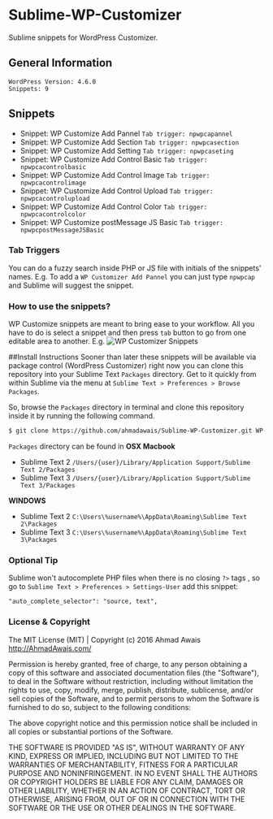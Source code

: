 # Sublime-WP-Customizer
Sublime snippets for WordPress Customizer. 

## General Information
```
WordPress Version: 4.6.0
Snippets: 9
```

## Snippets
- Snippet: WP Customize Add Pannel `Tab trigger: npwpcapannel`
- Snippet: WP Customize Add Section `Tab trigger: npwpcasection`
- Snippet: WP Customize Add Setting `Tab trigger: npwpcaseting`
- Snippet: WP Customize Add Control Basic `Tab trigger: npwpcacontrolbasic`
- Snippet: WP Customize Add Control Image `Tab trigger: npwpcacontrolimage`
- Snippet: WP Customize Add Control Upload `Tab trigger: npwpcacontrolupload`
- Snippet: WP Customize Add Control Color `Tab trigger: npwpcacontrolcolor`
- Snippet: WP Customize postMessage JS Basic `Tab trigger: npwpcpostMessageJSBasic`

### Tab Triggers
You can do a fuzzy search inside PHP or JS file with initials of the snippets' names. E.g. To add a `WP Customizer Add Pannel` you can just type `npwpcap` and Sublime will suggest the snippet.

### How to use the snippets?
WP Customize snippets are meant to bring ease to your workflow. All you have to do is select a snippet and then press `tab` button to go from one editable area to another. E.g.
![WP Customizer Snippets](https://i.imgur.com/nmNhiiF.gif)

##Install Instructions
Sooner than later these snippets will be available via package control (WordPress Customizer) right now you can clone this repository into your Sublime Text `Packages` directory. Get to it quickly from within Sublime via the menu at `Sublime Text > Preferences > Browse Packages`.

So, browse the `Packages` directory in terminal and clone this repository inside it by running the following command.

```bash
$ git clone https://github.com/ahmadawais/Sublime-WP-Customizer.git WP-Customizer
```

`Packages` directory can be found in 
**OSX Macbook**
- Sublime Text 2 `/Users/{user}/Library/Application Support/Sublime Text 2/Packages`
- Sublime Text 3 `/Users/{user}/Library/Application Support/Sublime Text 3/Packages`

**WINDOWS**
- Sublime Text 2 `C:\Users\%username%\AppData\Roaming\Sublime Text 2\Packages`
- Sublime Text 3 `C:\Users\%username%\AppData\Roaming\Sublime Text 3\Packages`


### Optional Tip

Sublime won't autocomplete PHP files when there is no closing `?>` tags , so go to `Sublime Text > Preferences > Settings-User` add this snippet:

```
"auto_complete_selector": "source, text",
```


### License & Copyright
The MIT License (MIT) | Copyright (c) 2016 Ahmad Awais http://AhmadAwais.com/

Permission is hereby granted, free of charge, to any person obtaining a copy of this software and associated documentation files (the "Software"), to deal in the Software without restriction, including without limitation the rights to use, copy, modify, merge, publish, distribute, sublicense, and/or sell copies of the Software, and to permit persons to whom the Software is furnished to do so, subject to the following conditions:

The above copyright notice and this permission notice shall be included in all copies or substantial portions of the Software.

THE SOFTWARE IS PROVIDED "AS IS", WITHOUT WARRANTY OF ANY KIND, EXPRESS OR IMPLIED, INCLUDING BUT NOT LIMITED TO THE WARRANTIES OF MERCHANTABILITY, FITNESS FOR A PARTICULAR PURPOSE AND NONINFRINGEMENT. IN NO EVENT SHALL THE AUTHORS OR COPYRIGHT HOLDERS BE LIABLE FOR ANY CLAIM, DAMAGES OR OTHER LIABILITY, WHETHER IN AN ACTION OF CONTRACT, TORT OR OTHERWISE, ARISING FROM, OUT OF OR IN CONNECTION WITH THE SOFTWARE OR THE USE OR OTHER DEALINGS IN THE SOFTWARE.
